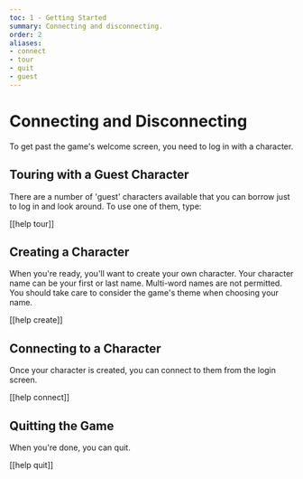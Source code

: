 ```yaml
---
toc: 1 - Getting Started
summary: Connecting and disconnecting.
order: 2
aliases:
- connect
- tour
- quit
- guest
---
```

# Connecting and Disconnecting

To get past the game's welcome screen, you need to log in with a character.  

## Touring with a Guest Character

There are a number of 'guest' characters available that you can borrow just to log in and look around.  To use one of them, type:

[[help tour]]

## Creating a Character

When you're ready, you'll want to create your own character.  Your character name can be your first or last name.  Multi-word names are not permitted.  You should take care to consider the game's theme when choosing your name.  

[[help create]]

## Connecting to a Character

Once your character is created, you can connect to them from the login screen.

[[help connect]]

## Quitting the Game

When you're done, you can quit.

[[help quit]]